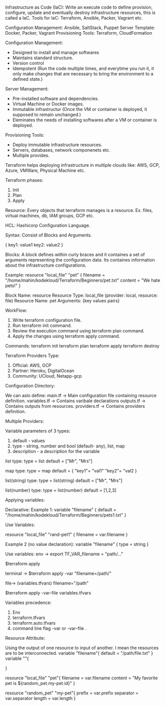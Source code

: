 Infrastructure as Code (IaC): Write an execute code to define provision, configure, update and eventually destroy infrastructure resources, this is called a IaC. 
Tools for IaC: Terraform, Ansible, Packer, Vagrant etc. 

Configuration Management: Ansible, SaltStack, Puppet
Server Template: Docker, Packer, Vagrant
Provisioning Tools: Terraform, CloudFormation


Configuration Management: 
- Designed to install and manage softwares
- Maintains standard structure. 
- Version control 
- Idempotent (Run the code multiple times, and everytime you run it, it only make changes that are necessary to bring the environment to a defined state.) 

Server Management: 
- Pre-installed software and dependencies. 
- Virtual Machine or Docker images. 
- Immutable infrastructur (Once the VM or container is deployed, it supposed to remain unchanged.)
- Eleminates the needs of installing softwares after a VM or container is deployed. 

Provisioning Tools: 
- Deploy immutable infrastructure resources. 
- Servers, databases, network componenets etc. 
- Multiple provides. 


Terraform helps deploying infrastructure in multiple clouds like: AWS, GCP, Azure, VMWare, Physical Machine etc. 

Terraform phases: 
1. Init 
2. Plan
3. Apply 


Resource: Every objects that terraform manages is a resource. Ex. files, virtual machines, db, IAM groups, GCP etc. 

HCL: Hashicorp Configuration Language. 

Syntax: Consist of Blocks and Arguments. 

<block> <parameters> {
    key1: value1
    key2: value2
}

Blocks: A block defines within curly braces and it containes a set of arguments representing the configuration data. Its containes information about the infrastructure configurations. 

Example: 
resource "local_file" "pet" {
  filename = "/home/mahin/kodekloud/Terraform/Beginners/pet.txt"
  content = "We hate pets!"
}

Block Name: resource 
Resource Type: local_file (provider: local, resource: file)
Resource Name: pet 
Arguments: {key values pairs}


WorkFlow:
1. Write terraform configuration file. 
2. Run terraform init command. 
3. Review the execution command using terraform plan command. 
4. Apply the changes using terraform apply command. 

Commands:
terraform init 
terraform plan 
terraform apply
terraform destroy

Terraform Providers Type:
1. Official: AWS, GCP
2. Partner: Heroku, DigitalOcean 
3. Community: UCloud, Netapp-gcp


Configuration Directory:

We can aslo define:
main.tf -> Main configuration file containing resource definition. 
variables.tf -> Contains varibale declarations
outputs.tf -> Contains outputs from resources. 
providers.tf -> Contains providers definition. 


Multiple Providers:



Variable parameters of 3 types:
1. default - values
2. type - string, number and bool (default- any), list, map 
3. description - a description for the variable


list type:
type = list
default = ["Mr", "Mrs"]

map type:
type = map 
default = {
  "key1"= "val1"
  "key2"= "val2
}

list(string) type:
type = list(string)
default = ["Mr", "Mrs"]

list(number) type:
type = list(number)
default = [1,2,3]

Applying variables:

Declarative:
Example 1: 
variable "filename" {
  default = "/home/mahin/kodekloud/Terraform/Beginners/pets1.txt"
}

Use Variables:

resource "local_file" "rand-pet1" {
  filename = var.filename
}


Example 2 (no value declaration):
variable "filename" {
  type = string
}

Use variables:
env -> 
export TF_VAR_filename = "path/..."

$terraform apply

terminal -> 
$terraform apply -var "filename=/path/"

file-> (variables.tfvars) 
filename="/path"

$terraform apply -var-file variables.tfvars


Variables precedence:
1. Env
2. terraform.tfvars
3. terraform.auto.tfvars
4. command line flag -var or -var-file .


Resource Attribute:

Using the output of one resource to input of another. I mean the resources are to be interconnected. 
variable "filename"{
  default = "/path/file.txt"
}
variable ""{
  
}

resource "local_file" "pet"{
  filename = var.filename
  content = "My favorite pet is ${random_pet.my-pet.id}"
}

resource "random_pet" "my-pet"{
  prefix = var.prefix
  separator = var.separator
  length = var.length
}













